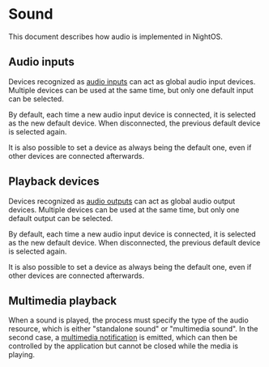 # Sound

This document describes how audio is implemented in NightOS.

## Audio inputs

Devices recognized as [audio inputs](../specs/services/system/hw.md#driven-device-type) can act as global audio input devices. Multiple devices can be used at the same time, but only one default input can be selected.

By default, each time a new audio input device is connected, it is selected as the new default device. When disconnected, the previous default device is selected again.

It is also possible to set a device as always being the default one, even if other devices are connected afterwards.

## Playback devices

Devices recognized as [audio outputs](../specs/services/system/hw.md#driven-device-type) can act as global audio output devices. Multiple devices can be used at the same time, but only one default output can be selected.

By default, each time a new audio input device is connected, it is selected as the new default device. When disconnected, the previous default device is selected again.

It is also possible to set a device as always being the default one, even if other devices are connected afterwards.

## Multimedia playback

When a sound is played, the process must specify the type of the audio resource, which is either "standalone sound" or "multimedia sound". In the second case, a [multimedia notification](notifications.md#multimedia-notifications) is emitted, which can then be controlled by the application but cannot be closed while the media is playing.
